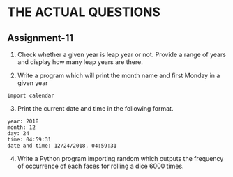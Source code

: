 # THE ACTUAL QUESTIONS

## Assignment-11

1. Check whether a given year is leap year or not. Provide a range of years and display how many leap years are there.

2. Write a program which will print the month name and first Monday in a given year

```
import calendar
```

3. Print the current date and time in the following format.

```
year: 2018
month: 12
day: 24
time: 04:59:31
date and time: 12/24/2018, 04:59:31
```

4. Write a Python program importing random which outputs the frequency of occurrence of each faces for rolling a dice 6000 times.
